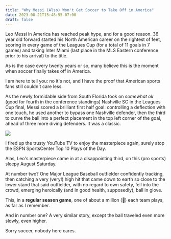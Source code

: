 ```yaml
---
title: "Why Messi (Also) Won't Get Soccer to Take Off in America"
date: 2023-08-21T15:48:55-07:00
draft: false
---
```


Leo Messi in America has reached peak hype, and for a good reason. 36 year old forward started his North American career on the rightest of feet, scoring in every game of the Leagues Cup (for a total of 11 goals in 7 games) and taking Inter Miami (last place in the MLS Eastern conference prior to his arrival) to the title.

As is the case every twenty years or so, many believe this is the moment when soccer finally takes off in America.

I am here to tell you: no it's not, and I have the proof that American sports fans still couldn't care less.

As the newly formidable side from South Florida took on _somewhat ok_ (good for fourth in the conference standings) Nashville SC in the Leagues Cup final, Messi scored a brilliant first half goal: controlling a deflection with one touch, he used another to bypass one Nashville defender, then the third to curve the ball into a perfect placement in the top left corner of the goal, ahead of three more diving defenders. It was a classic.

![](/img/lionel-messi-leagues-cup-final-457520368.jpg)

I fired up the trusty YouTube TV to enjoy the masterpiece again, surely atop the ESPN SportsCenter Top 10 Plays of the Day.

Alas, Leo's masterpiece came in at a disappointing third, on this (pro sports) sleepy August Saturday.

At number two? One Major League Baseball outfielder confidently tracking, then catching a very (very!) high hit that came down to earth so close to the lower stand that said outfielder, with no regard to own safety, fell into the crowd, emerging heroically (and in good health, supposedly), ball in glove.

This, in a **regular season game**, one of about a million (🤷) each team plays, as far as I remember.

And in number one?
A very similar story, except the ball traveled even more slowly, even higher.

Sorry soccer, nobody here cares.